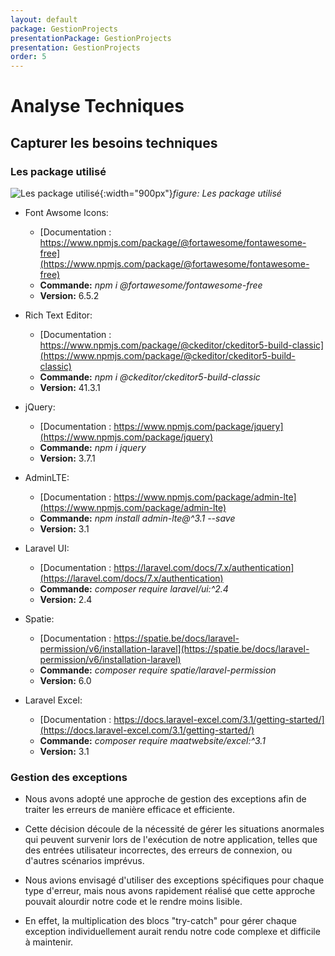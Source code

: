 ```yaml
---
layout: default
package: GestionProjects
presentationPackage: GestionProjects
presentation: GestionProjects
order: 5
---
```

# Analyse Techniques

<!-- new slide -->

## Capturer les besoins techniques

### Les package utilisé

![Les package utilisé](/lab_crud/Gestion-projets/Analyse-Techniques/Les-package-utilisé/images/1_n2YyXncCgoWgemC6xjZG4w.jpg){:width="900px"}*figure: Les package utilisé*

<!-- note -->

- Font Awsome Icons:
  - [Documentation : https://www.npmjs.com/package/@fortawesome/fontawesome-free](https://www.npmjs.com/package/@fortawesome/fontawesome-free)
  - **Commande:** *npm i @fortawesome/fontawesome-free*
  - **Version:** 6.5.2

- Rich Text Editor:
  - [Documentation : https://www.npmjs.com/package/@ckeditor/ckeditor5-build-classic](https://www.npmjs.com/package/@ckeditor/ckeditor5-build-classic)
  - **Commande:** *npm i @ckeditor/ckeditor5-build-classic*
  - **Version:** 41.3.1

- jQuery:
  - [Documentation : https://www.npmjs.com/package/jquery](https://www.npmjs.com/package/jquery)
  - **Commande:** *npm i jquery*
  - **Version:** 3.7.1

- AdminLTE:
  - [Documentation : https://www.npmjs.com/package/admin-lte](https://www.npmjs.com/package/admin-lte)
  - **Commande:** *npm install admin-lte@^3.1 --save*
  - **Version:** 3.1

- Laravel UI:
  - [Documentation : https://laravel.com/docs/7.x/authentication](https://laravel.com/docs/7.x/authentication)
  - **Commande:** *composer require laravel/ui:^2.4*
  - **Version:** 2.4

- Spatie:
  - [Documentation : https://spatie.be/docs/laravel-permission/v6/installation-laravel](https://spatie.be/docs/laravel-permission/v6/installation-laravel)
  - **Commande:** *composer require spatie/laravel-permission*
  - **Version:** 6.0

- Laravel Excel:
  - [Documentation : https://docs.laravel-excel.com/3.1/getting-started/](https://docs.laravel-excel.com/3.1/getting-started/)
  - **Commande:** *composer require maatwebsite/excel:^3.1*
  - **Version:** 3.1

<!-- new slide -->

### Gestion des exceptions 

- Nous avons adopté une approche de gestion des exceptions afin de traiter les erreurs de manière efficace et efficiente.
-  Cette décision découle de la nécessité de gérer les situations anormales qui peuvent survenir lors de l'exécution de notre application, telles que des entrées utilisateur incorrectes, des erreurs de connexion, ou d'autres scénarios imprévus.

- Nous avions envisagé d'utiliser des exceptions spécifiques pour chaque type d'erreur, mais nous avons rapidement réalisé que cette approche pouvait alourdir notre code et le rendre moins lisible.
-  En effet, la multiplication des blocs "try-catch" pour gérer chaque exception individuellement aurait rendu notre code complexe et difficile à maintenir.
  